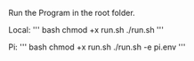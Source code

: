 Run the Program in the root folder.

Local:
''' bash
chmod +x run.sh
./run.sh
'''


Pi:
''' bash
chmod +x run.sh
./run.sh -e pi.env
'''